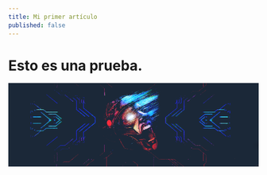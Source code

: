 ```yaml
---
title: Mi primer artículo
published: false
---
```

# Esto es una prueba.

![Imagen](https://raw.githubusercontent.com/FlatlineROM/FlatlineROM.github.io/master/_posts/The_Enigma_Machine.png)
